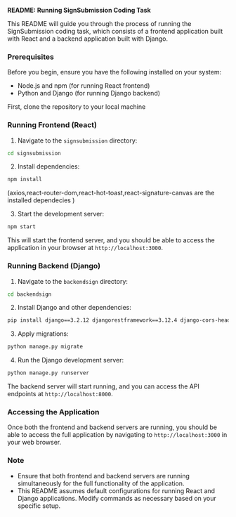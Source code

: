 **README: Running SignSubmission Coding Task**

This README will guide you through the process of running the SignSubmission coding task, which consists of a frontend application built with React and a backend application built with Django.

### Prerequisites
Before you begin, ensure you have the following installed on your system:
- Node.js and npm (for running React frontend)
- Python and Django (for running Django backend)

First, clone the repository to your local machine
### Running Frontend (React)
1. Navigate to the `signsubmission` directory: 

```bash
cd signsubmission
```

2. Install dependencies:

```bash
npm install
```
(axios,react-router-dom,react-hot-toast,react-signature-canvas are the installed dependecies )


3. Start the development server:

```bash
npm start
```

This will start the frontend server, and you should be able to access the application in your browser at `http://localhost:3000`.

### Running Backend (Django)
1. Navigate to the `backendsign` directory:

```bash
cd backendsign
```


2. Install Django and other dependencies:

```bash
pip install django==3.2.12 djangorestframework==3.12.4 django-cors-headers==3.8.0

```

3. Apply migrations:

```bash
python manage.py migrate
```

4. Run the Django development server:

```bash
python manage.py runserver
```

The backend server will start running, and you can access the API endpoints at `http://localhost:8000`.

### Accessing the Application
Once both the frontend and backend servers are running, you should be able to access the full application by navigating to `http://localhost:3000` in your web browser.

### Note
- Ensure that both frontend and backend servers are running simultaneously for the full functionality of the application.
- This README assumes default configurations for running React and Django applications. Modify commands as necessary based on your specific setup.
